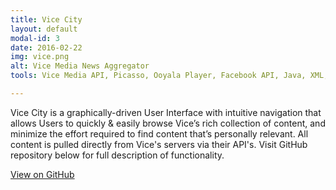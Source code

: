 ```yaml
---
title: Vice City
layout: default
modal-id: 3
date: 2016-02-22
img: vice.png
alt: Vice Media News Aggregator
tools: Vice Media API, Picasso, Ooyala Player, Facebook API, Java, XML, SQL, Android SDK, Android Studio, Material Design, Git

---
```


Vice City is a graphically-driven User Interface with intuitive navigation that allows Users to quickly & easily browse Vice’s rich collection of content, and minimize the effort required to find content that’s personally relevant.  All content is pulled directly from Vice's servers via their API's. Visit GitHub repository below for full description of functionality.

<div class="center-links">
    <a class="btn btn-md btn-outline github-project-link" href="https://github.com/MikeKwon36/ViceMedia" target="_blank">
        <i class="fa fa-github"></i>
        <span class="small">View on GitHub</span>
    </a>
</div>